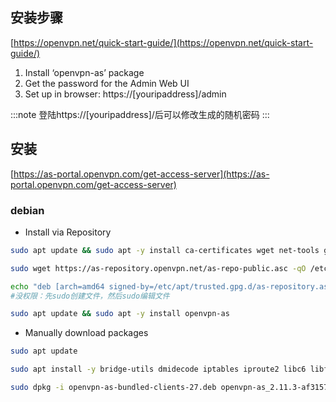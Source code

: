 ## 安装步骤

[https://openvpn.net/quick-start-guide/](https://openvpn.net/quick-start-guide/)

1. Install ‘openvpn-as’ package
2. Get the password for the Admin Web UI
3. Set up in browser: https://[youripaddress]/admin

:::note
登陆https://[youripaddress]/后可以修改生成的随机密码
:::

## 安装

[https://as-portal.openvpn.com/get-access-server](https://as-portal.openvpn.com/get-access-server)

### debian

- Install via Repository

```bash
sudo apt update && sudo apt -y install ca-certificates wget net-tools gnupg

sudo wget https://as-repository.openvpn.net/as-repo-public.asc -qO /etc/apt/trusted.gpg.d/as-repository.asc

echo "deb [arch=amd64 signed-by=/etc/apt/trusted.gpg.d/as-repository.asc] http://as-repository.openvpn.net/as/debian bullseye main">/etc/apt/sources.list.d/openvpn-as-repo.list
#没权限：先sudo创建文件，然后sudo编辑文件

sudo apt update && sudo apt -y install openvpn-as
```

- Manually download packages

```bash
sudo apt update

sudo apt install -y bridge-utils dmidecode iptables iproute2 libc6 libffi7 libgcc-s1 liblz4-1 liblzo2-2 libmariadb3 libpcap0.8 libssl1.1 libstdc++6 zlib1g libsasl2-2 libsqlite3-0 net-tools python3-pkg-resources python3-migrate python3-sqlalchemy python3-mysqldb python3-ldap3 sqlite3 python3-netaddr python3-arrow python3-lxml python3-openssl python3-incremental libxmlsec1 libxmlsec1-openssl python3-constantly python3-hyperlink python3-automat python3-service-identity python3-cffi python3-defusedxml

sudo dpkg -i openvpn-as-bundled-clients-27.deb openvpn-as_2.11.3-af31575c-Debian11_amd64.deb
```
